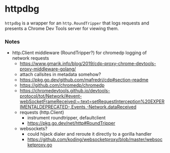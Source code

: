 # httpdbg
`httpdbg` is a wrapper for an `http.RoundTripper` that logs requests and presents a Chrome Dev Tools server for viewing them.

### Notes
* http.Client middleware (RoundTripper?) for chromedp logging of network requests
	* https://www.gmarik.info/blog/2019/cdp-proxy-chrome-devtools-proxy-middleware-golang/
	* attach callsites in metadata somehow?
	* https://pkg.go.dev/github.com/mafredri/cdp#section-readme
	* https://github.com/chromedp/chromedp
	* https://chromedevtools.github.io/devtools-protocol/tot/Network/#event-webSocketFrameReceived:~:text=setRequestInterception%20EXPERIMENTALDEPRECATED-,Events,-Network.dataReceived
	* requests (http.Client)
		* instrument roundtripper, defaultclient
		* https://pkg.go.dev/net/http#RoundTripper
	* websockets?
		* could hijack dialer and reroute it directly to a gorilla handler
		* https://github.com/koding/websocketproxy/blob/master/websocketproxy.go
